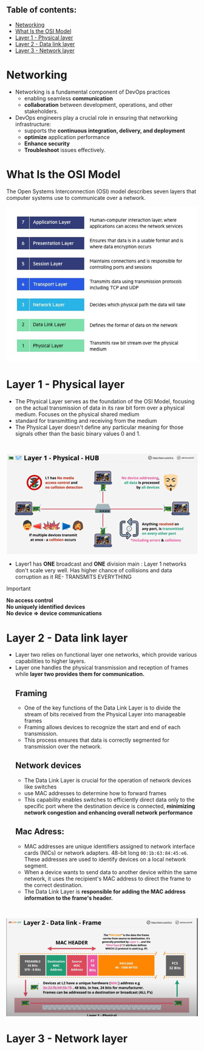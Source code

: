 ## Table of contents:
- [Networking](#networking)
- [What Is the OSI Model](#what-is-the-osi-model)
- [Layer 1 - Physical layer](#layer-1---physical-layer)
- [Layer 2 - Data link layer](#layer-2---data-link-layer)
- [Layer 3 - Network layer](#layer-3---network-layer)
# Networking

- Networking is a fundamental component of DevOps practices
   - enabling seamless **communication** 
   -  **collaboration** between development, operations, and other stakeholders.
- DevOps engineers play a crucial role in ensuring that networking
infrastructure:
  - supports the **continuous integration, delivery, and deployment** 
  -  **optimize** application performance
  - **Enhance security**
   - **Troubleshoot** issues effectively. 
  
# What Is the OSI Model
The Open Systems Interconnection (OSI) model describes seven layers that computer systems use to communicate over a network.

![OSI-7-layers](images/OSI-7-layers.jpg)

# Layer 1 - Physical layer

- The Physical Layer serves as the foundation of the OSI Model, focusing on the actual transmission of data in its raw bit form over a physical medium. Focuses on the physical shared medium 
- standard for transmitting and receiving from the medium 
-  The Physical Layer doesn't define any particular meaning for those signals other than the basic binary values 0 and 1.
<br>

![layer1](images/layer1.png)

- Layer1 has **ONE** broadcast and **ONE** division main : Layer 1 networks don't scale very well. Has higher chance of collisions and data corruption as it RE- TRANSMITS EVERYTHING
  
> [!IMPORTANT]  
> **No access control <br>
> No uniquely identified devices  <br>
> No device => device communications**
> 

#  Layer 2 - Data link layer

-  Layer two relies on functional layer one networks, which provide various capabilities to higher layers.
-   Layer one handles the physical transmission and reception of frames while **layer two provides them for communication.**
     ## Framing
    - One of the key functions of the Data Link Layer is to divide the stream of bits received from the Physical Layer into manageable frames
    - Framing allows devices to recognize the start and end of each transmission.
    -  This process ensures that data is correctly segmented for transmission over the network.
      ## Network devices
     - The Data Link Layer is crucial for the operation of network devices like switches
     - use MAC addresses to determine how to forward frames
     - This capability enables switches to efficiently direct data only to the specific port where the destination device is connected, **minimizing network congestion and enhancing overall network performance**
      ## Mac Adress:
     - MAC addresses are unique identifiers assigned to network interface cards (NICs) or network adapters.  48-bit long  `00:1b:63:84:45:e6`. These addresses are used to identify devices on a local network segment.
     - When a device wants to send data to another device within the same network, it uses the recipient's MAC address to direct the frame to the correct destination.
     -  The Data Link Layer is **responsible for adding the MAC address information to the frame's header.**
  <br>

  ![Layer2](images/layer2.png)

  
#  Layer 3 - Network layer





